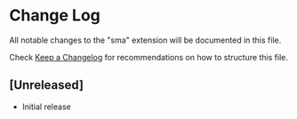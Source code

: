 # Change Log
All notable changes to the "sma" extension will be documented in this file.

Check [Keep a Changelog](http://keepachangelog.com/) for recommendations on how to structure this file.

## [Unreleased]
- Initial release